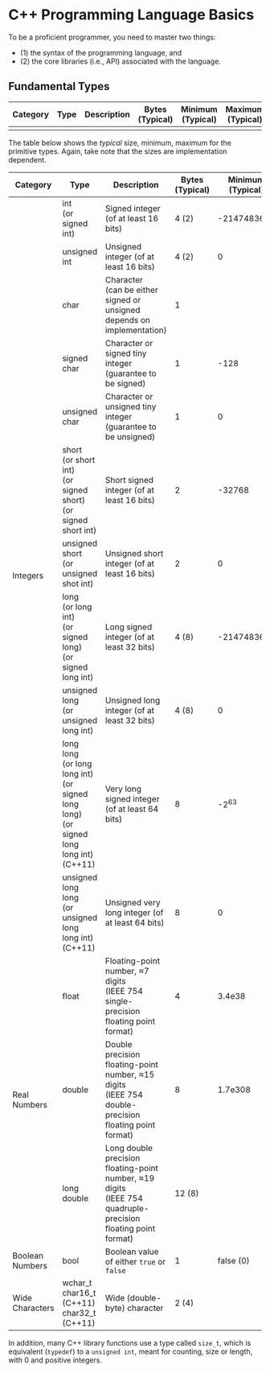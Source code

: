 # C++ Programming Language Basics
To be a proficient programmer, you need to master two things: 
- (1) the syntax of the programming language, and 
- (2) the core libraries (i.e., API) associated with the language.
## Fundamental Types

| Category	| Type	| Description	| Bytes (Typical)	| Minimum (Typical)	| Maximum (Typical) |  
| --- | --- | --- | --- | --- | --- |
||||||

<p>The table below shows the <em>typical</em> size, minimum, maximum for the primitive types. Again, take note that the sizes are implementation dependent.</p>

<table class="table-zebra">
  <thead>
  <tr>
    <th>Category</th>
    <th>Type</th>
    <th>Description</th>
    <th>Bytes<br />(Typical)</th>
    <th>Minimum<br />(Typical)</th>
    <th>Maximum<br />(Typical)</th>
  </tr>
  </thead>
  <tbody class="font-code"> 
  
  <tr>
    <td rowspan="11">Integers</td>
    <td>int<br />
      (or signed int)</td>
    <td class="font-normal">Signed integer (of at least 16 bits)</td>
    <td>4 (2)</td>
    <td>-2147483648</td>
    <td>2147483647</td>
  </tr>
  <tr class="tr-alt">
    <td>unsigned int</td>
    <td class="font-normal">Unsigned integer (of at least 16 bits)</td>
    <td>4 (2)</td>
    <td>0</td>
    <td>4294967295</td>
  </tr>
  <tr>
    <td>char</td>
    <td class="font-normal">Character <br />
      (can be either signed or unsigned depends on implementation)</td>
    <td>1</td>
    <td>&nbsp;</td>
    <td>&nbsp;</td>
  </tr>
  <tr class="tr-alt">
    <td>signed char</td>
    <td class="font-normal">Character or signed tiny integer <br />
      (guarantee to be signed)</td>
    <td>1</td>
    <td>-128</td>
    <td>127</td>
  </tr>
  <tr>
    <td>unsigned char</td>
    <td class="font-normal">Character or unsigned tiny integer  <br />
      (guarantee to be unsigned)</td>
    <td>1</td>
    <td>0</td>
    <td>255</td>
  </tr>
  <tr class="tr-alt">
    <td>short <br />
      (or short int)<br />
      (or signed short)<br />
      (or signed short int)</td>
    <td class="font-normal">Short signed integer (of at least 16 bits)</td>
    <td>2</td>
    <td>-32768</td>
    <td>32767</td>
  </tr>
  <tr>
    <td>unsigned short<br />
      (or unsigned shot int)</td>
    <td class="font-normal">Unsigned short integer (of at least 16 bits)</td>
    <td>2</td>
    <td>0</td>
    <td>65535</td>
  </tr>
  <tr class="tr-alt">
    <td>long <br />
      (or long int)<br />
      (or signed long)<br />
      (or signed long int)</td>
    <td class="font-normal">Long signed integer (of at least 32 bits)</td>
    <td>4 (8)</td>
    <td>-2147483648</td>
    <td>2147483647</td>
  </tr>
  <tr>
    <td>unsigned long<br />
      (or unsigned long int)</td>
    <td class="font-normal">Unsigned long integer (of at least 32 bits)</td>
    <td>4 (8)</td>
    <td>0</td>
    <td class="font-normal">same as above</td>
  </tr>
  <tr class="tr-alt">
    <td>long long <br />
      (or long long int)<br />
      (or signed long long)<br />
      (or signed long long int) (C++11)</td>
    <td class="font-normal">Very long signed integer (of at least 64 bits)</td>
    <td>8</td>
    <td>-2<sup>63</sup></td>
    <td>2<sup>63</sup>-1</td>
  </tr>
  <tr>
    <td>unsigned long long<br />
      (or unsigned long long int) (C++11)</td>
    <td class="font-normal">Unsigned very long integer (of at least 64 bits)</td>
    <td>8</td>
    <td>0</td>
    <td>2<sup>64</sup>-1</td>
  </tr>
  <tr class="tr-alt">
    <td rowspan="3">Real Numbers</td>
    <td>float</td>
    <td class="font-normal">Floating-point number, &asymp;7 digits<br />
    (IEEE 754 single-precision floating point format)</td>
    <td>4</td>
    <td>3.4e38</td>
    <td>3.4e-38</td>
  </tr>
  <tr>
    <td>double</td>
    <td class="font-normal">Double precision floating-point number, &asymp;15 digits<br />
    (IEEE 754 double-precision floating point format)</td>
    <td>8</td>
    <td>1.7e308</td>
    <td>1.7e-308</td>
  </tr>
  <tr class="tr-alt">
    <td>long double</td>
    <td class="font-normal">Long double precision floating-point number, &asymp;19 digits<br />
    (IEEE 754 quadruple-precision floating point format)</td>
    <td>12 (8)</td>
    <td>&nbsp;</td>
    <td>&nbsp;</td>
  </tr>
  <tr>
    <td>Boolean<br />
      Numbers</td>
    <td>bool</td>
    <td class="font-normal">Boolean value of either <code>true</code> or <code>false</code> </td>
    <td>1</td>
    <td>false (0)</td>
    <td>true (1 or non-zero)</td>
  </tr>
  <tr class="tr-alt">
    <td>Wide <br />
      Characters</td>
    <td>wchar_t<br />
      char16_t (C++11)<br />
      char32_t (C++11)</td>
    <td class="font-normal">Wide (double-byte) character</td>
    <td>2 (4)</td>
    <td>&nbsp;</td>
    <td>&nbsp;</td>
  </tr>
  </tbody>
</table>

<p>In addition, many C++ library functions use a type called <code>size_t</code>, which is equivalent (<code>typedef</code>) to a <code>unsigned int</code>, meant for counting, size or length, with 0 and positive integers.</p>
